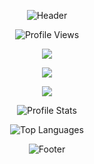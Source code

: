 <p align="center">
  <img src="https://capsule-render.vercel.app/api?type=waving&color=timeGradient&height=150&section=header&text=Move%20Fast&fontSize=40&animation=fadeIn&fontAlignY=40" alt="Header"/>
</p>

<p align="center">
  <img src="https://komarev.com/ghpvc/?username=recep-yildirim&color=red" alt="Profile Views">
</p>
<p align="center">
  <a href="https://www.linkedin.com/in/recep-yildirim">
    <img src="https://img.shields.io/badge/-Recep YILDIRIM-blue?style=flat-square&logo=Linkedin&logoColor=white&link=https://www.linkedin.com/in/recep-yildirim" />
  </a>
</p>
<p align="center">
  <a href="mailto:0.recepyildirim@gmail.com">
    <img src="https://img.shields.io/badge/-0.recepyildirim@gmail.com-c14438?style=flat-square&logo=Gmail&logoColor=white&link=mailto:0.recepyildirim@gmail.com" />
  </a>
</p>
<p align="center">
   <a href="https://github.com/recep-yildirim?tab=follow">
    <img src="https://img.shields.io/github/followers/recep-yildirim?label=Follow&style=social" />
  </a>
</p>
<p align="center">
  <img src="https://github-readme-stats.vercel.app/api?username=recep-yildirim&show_icons=true&theme=radical&hide_border=true&border_radius=20%" alt="Profile Stats"/>
</p>
<p align="center">
  <img src="https://github-readme-stats.vercel.app/api/top-langs/?username=recep-yildirim&langs_count=10&theme=radical&layout=demo&hide_border=true" alt="Top Languages"/>
</p>
<p align="center">
  <img src="https://capsule-render.vercel.app/api?type=waving&color=timeGradient&height=150&section=footer&text=Break%20Things&fontSize=40&animation=fadeIn&fontAlignY=80" alt="Footer"/>
</p>
